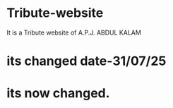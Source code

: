 # Tribute-website

It is a Tribute website of A.P.J. ABDUL KALAM

# its changed date-31/07/25

# its now changed.
